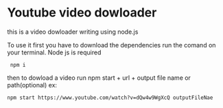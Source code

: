 # Youtube video dowloader

this is a video dowloader writing using node.js

To use it first you have to download the dependencies run the comand on your terminal. Node js is required

     npm i

then to dowload a video run npm start + url + output file name or path(optional)
ex:

    npm start https://www.youtube.com/watch?v=dQw4w9WgXcQ outputFileNae
